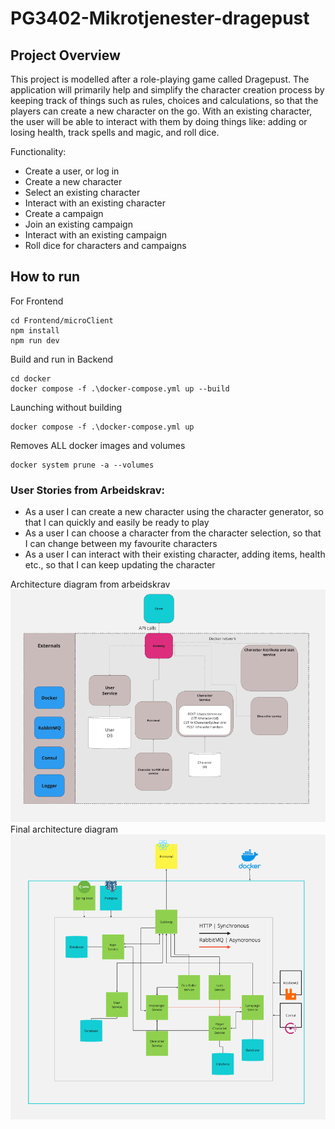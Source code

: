 
# PG3402-Mikrotjenester-dragepust

## Project Overview

This project is modelled after a role-playing game called Dragepust. The application will primarily help and simplify the character creation process by keeping track of things such as rules, choices and calculations, so that the players can create a new character on the go. With an existing character, the user will be able to interact with them by doing things like: adding or losing health, track spells and magic, and roll dice.

Functionality:

* Create a user, or log in
* Create a new character
* Select an existing character
* Interact with an existing character
* Create a campaign
* Join an existing campaign
* Interact with an existing campaign
* Roll dice for characters and campaigns


## How to run
For Frontend
```
cd Frontend/microClient
npm install
npm run dev
```
Build and run in Backend
```
cd docker
docker compose -f .\docker-compose.yml up --build
```

Launching without building
```
docker compose -f .\docker-compose.yml up
```

Removes ALL docker images and volumes
```
docker system prune -a --volumes
```

### User Stories from Arbeidskrav:

* As a user I can create a new character using the character generator, so that I can
  quickly and easily be ready to play
* As a user I can choose a character from the character selection, so that I can change
  between my favourite characters
* As a user I can interact with their existing character, adding items, health etc., so that I
  can keep updating the character

Architecture diagram from arbeidskrav
![Arbeidskrav Arkitektur](Docs/ArbeidskravArkitektur.PNG)
Final architecture diagram
![Eksamen Arkitektur](Docs/EksamenArkitektur.PNG)



